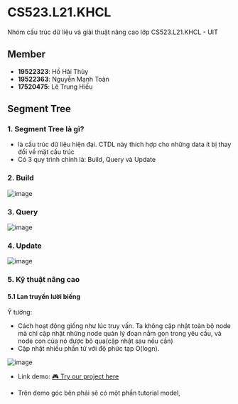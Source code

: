 # CS523.L21.KHCL
Nhóm cấu trúc dữ liệu và giải thuật nâng cao lớp CS523.L21.KHCL - UIT

## Member
- **19522323**: Hồ Hải Thủy
- **19522363**: Nguyễn Mạnh Toàn
- **17520475**: Lê Trung Hiếu

## Segment Tree
### 1. Segment Tree là gì?

- là cấu trúc dữ liệu hiện đại. CTDL này thích hợp cho những data ít bị thay đổi về mặt cấu trúc
- Có 3 quy trình chính là: Build, Query và Update
### 2. Build

  ![image](https://drive.google.com/uc?export=view&id=1VAyrRdlSNPmSa-ptVZMzVKY-RTU7EYLp)
### 3. Query

  ![image](https://drive.google.com/uc?export=view&id=1aBiI1C1c4mLubPA4l5XOSq0VAAjVDBh-)

### 4. Update

  ![image](https://drive.google.com/uc?export=view&id=1dlfnL8ZWD9mjU_JudZVJBl1kqOuaWLnM)
### 5. Kỹ thuật nâng cao
#### 5.1 Lan truyền lười biếng
Ý tưởng:
  - Cách hoạt động giống như lúc truy vấn. Ta không cập nhật toàn bộ node mà chỉ cập nhật những node quản lý đoạn nằm gọn trong yêu cầu, và node con của nó được bỏ qua(cập nhật sau nếu cần)
  - Cập nhật nhiều phần tử với độ phức tạp O(logn).

  ![image](https://drive.google.com/uc?export=view&id=1XbUtXN5iPPz6FqbH53vxZqsTR-7B5dD3)

  
- Link demo: [🎮 Try our project here](https://taolaobd.github.io/CS523.L21.KHCL/)
+ Trên demo góc bên phải sẽ có một phần tutorial model, 
